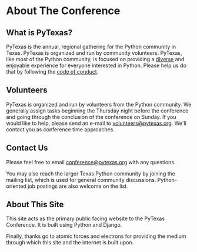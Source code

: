 # About The Conference

## What is PyTexas?

PyTexas is the annual, regional gathering for the Python community in Texas. 
PyTexas is organized and run by community volunteers. PyTexas, like most of the 
Python community, is focused on providing a [diverse](/2020/page/about/diversity-statement) and enjoyable experience 
for everyone interested in Python. Please help us do that by following the 
[code of conduct](/2020/page/about/code-of-conduct).

## Volunteers

PyTexas is organized and run by volunteers from the Python community. We 
generally assign tasks beginning the Thursday night before the conference and 
going through the conclusion of the conference on Sunday. If you would like to 
help, please send an e-mail to [volunteers@pytexas.org](mailto:volunteers@pytexas.org). We'll contact you as 
conference time approaches.

## Contact Us

Please feel free to email [conference@pytexas.org](mailto:conference@pytexas.org) with any questions.

You may also reach the larger Texas Python community by joining the mailing 
list, which is used for general community discussions. Python-oriented job 
postings are also welcome on the list.

## About This Site

This site acts as the primary public facing website to the PyTexas Conference. 
It is built using Python and Django.

Finally, thanks go to atomic forces and electrons for providing the medium through which this site and the internet is built upon.
